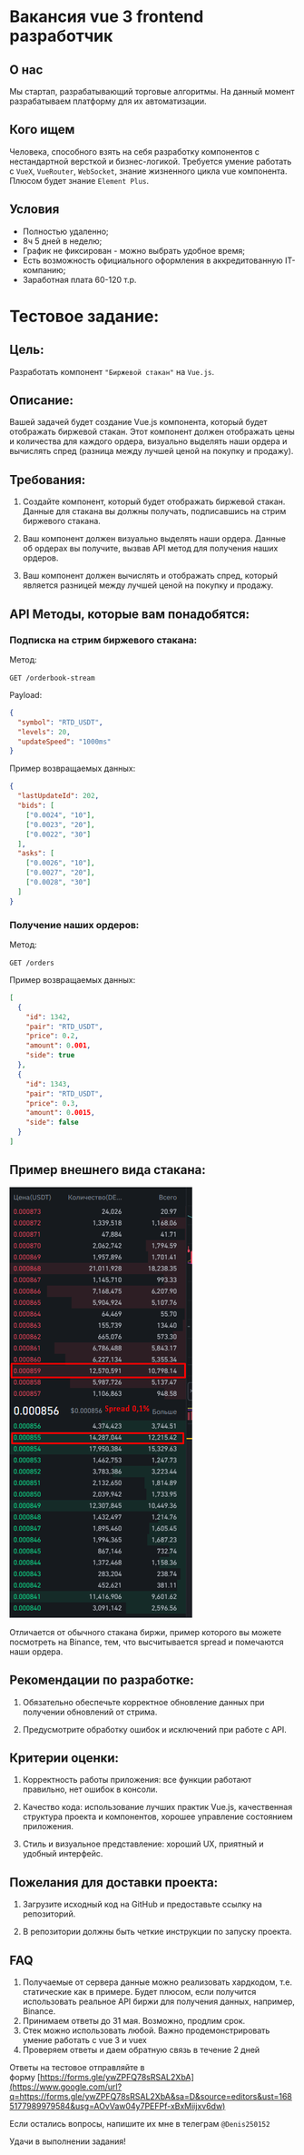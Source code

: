 # Вакансия vue 3 frontend разработчик

## О нас

Мы стартап, разрабатывающий торговые алгоритмы. На данный момент разрабатываем платформу для их автоматизации.

## Кого ищем

Человека, способного взять на себя разработку компонентов с нестандартной версткой и бизнес-логикой. Требуется умение работать с `VueX`, `VueRouter`, `WebSocket`, знание жизненного цикла vue компонента. Плюсом будет знание `Element Plus`.

## Условия

- Полностью удаленно;
- 8ч 5 дней в неделю;
- График не фиксирован - можно выбрать удобное время;
- Есть возможность официального оформления в аккредитованную IT-компанию;
- Заработная плата 60-120 т.р.

# Тестовое задание:

## Цель:

Разработать компонент `"Биржевой стакан"` на `Vue.js`.

## Описание:

Вашей задачей будет создание Vue.js компонента, который будет отображать биржевой стакан. Этот компонент должен отображать цены и количества для каждого ордера, визуально выделять наши ордера и вычислять спред (разница между лучшей ценой на покупку и продажу).

## Требования:

1.  Создайте компонент, который будет отображать биржевой стакан. Данные для стакана вы должны получать, подписавшись на стрим биржевого стакана.

2.  Ваш компонент должен визуально выделять наши ордера. Данные об ордерах вы получите, вызвав API метод для получения наших ордеров.

3.  Ваш компонент должен вычислять и отображать спред, который является разницей между лучшей ценой на покупку и продажу.

## API Методы, которые вам понадобятся:

### Подписка на стрим биржевого стакана:

Метод:

`GET /orderbook-stream`

Payload:

```json
{
  "symbol": "RTD_USDT",
  "levels": 20,
  "updateSpeed": "1000ms"
}
```

Пример возвращаемых данных:

```json
{
  "lastUpdateId": 202,
  "bids": [
    ["0.0024", "10"],
    ["0.0023", "20"],
    ["0.0022", "30"]
  ],
  "asks": [
    ["0.0026", "10"],
    ["0.0027", "20"],
    ["0.0028", "30"]
  ]
}
```

### Получение наших ордеров:

Метод:

`GET /orders`

Пример возвращаемых данных:

```json
[
  {
    "id": 1342,
    "pair": "RTD_USDT",
    "price": 0.2,
    "amount": 0.001,
    "side": true
  },
  {
    "id": 1343,
    "pair": "RTD_USDT",
    "price": 0.3,
    "amount": 0.0015,
    "side": false
  }
]
```

## Пример внешнего вида стакана:

![png](./doc/pasted%20image%200.png)

Отличается от обычного стакана биржи, пример которого вы можете посмотреть на Binance, тем, что высчитывается spread и помечаются наши ордера.

## Рекомендации по разработке:

1.  Обязательно обеспечьте корректное обновление данных при получении обновлений от стрима.

2.  Предусмотрите обработку ошибок и исключений при работе с API.

## Критерии оценки:

1.  Корректность работы приложения: все функции работают правильно, нет ошибок в консоли.

2.  Качество кода: использование лучших практик Vue.js, качественная структура проекта и компонентов, хорошее управление состоянием приложения.

3.  Стиль и визуальное представление: хороший UX, приятный и удобный интерфейс.

## Пожелания для доставки проекта:

1.  Загрузите исходный код на GitHub и предоставьте ссылку на репозиторий.

2.  В репозитории должны быть четкие инструкции по запуску проекта.

## FAQ

1.  Получаемые от сервера данные можно реализовать хардкодом, т.е. статические как в примере. Будет плюсом, если получится использовать реальное API биржи для получения данных, например, Binance.
2.  Принимаем ответы до 31 мая. Возможно, продлим срок.
3.  Стек можно использовать любой. Важно продемонстрировать умение работать с vue 3 и vuex
4.  Проверяем ответы и даем обратную связь в течение 2 дней

Ответы на тестовое отправляйте в форму [https://forms.gle/ywZPFQ78sRSAL2XbA](https://www.google.com/url?q=https://forms.gle/ywZPFQ78sRSAL2XbA&sa=D&source=editors&ust=1685177989979584&usg=AOvVaw04y7PEFPf-xBxMiijxv6dw)

Если остались вопросы, напишите их мне в телеграм `@Denis250152`

Удачи в выполнении задания!
